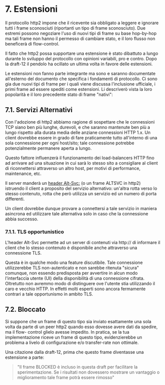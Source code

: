 # 7. Estensioni

Il protocollo http2 impone che il ricevente sia obbligato a leggere e ignorare tutti i frame sconosciuti (riportanti un tipo di frame sconosciuto). Due estremi possono negoziare l'uso di nuovi tipi di frame su base hop-by-hop ma tali frame non hanno il permesso di cambiare stato, e il loro flusso non beneficerà di flow-control.

Il fatto che http2 possa supportare una estensione è stato dibattuto a lungo durante lo sviluppo del protocollo con opinioni variabili, pro e contro. Dopo la draft-12 il pendolo ha ocillato un ultima volta in favore delle estensioni.

Le estensioni non fanno parte integrante ma sono e saranno documentate all'esterno del documento che specifica i fondamenti di protocollo. Ci sono gia due nuovi tipi di frame per i quali viene discussa l'inclusione ufficiale, i primi frame ad essere spediti come estensioni. Li descriverò vista la loro popolarità e il loro precedente stato di frame "nativi":

## 7.1. Servizi Alternativi

Con l'adozione di http2 abbiamo ragione di sospettare che le connessioni TCP siano ben più lunghe, durevoli, e che saranno mantenute ben più a lungo rispetto alla durata media delle anziane connessioni HTTP 1.x. Un client dovrebbe essere in grado di fare praticamente tutto all'interno di una sola connessione per ogni host/sito; tale connessione potrebbe potenzialmente permanere aperta a lungo.

Questo fattore influenzerà il funzionamento dei load-balancers HTTP fino ad arrivare ad una situazione in cui sarà lo stesso sito a consigliare al client di riconnettersi attraverso un altro host, per motivi di performance, maintenance, etc.

Il server manderà un [header Alt-Svc:](https://tools.ietf.org/html/draft-ietf-httpbis-alt-svc-10) (o un frame 
ALTSVC in http2) istruendo il client a proposito del servizio alternativo:
un'altra rotta verso lo stesso contenuto, rotta che però utilizza un servizio 
ed un numero di porta differenti.

Un client dovrebbe dunque provare a connettersi a tale servizio in maniera asincrona ed utilizzare tale alternativa solo in caso che la connessione abbia successo.

### 7.1.1. TLS opportunistico

L'header Alt-Svc permette ad un server di contenuti via http:// di informare il client che lo stesso contenuto è disponibile anche attraverso una connessione TLS.

Questa è in qualche modo una feature discutibile. Tale connessione utilizzerebbe TLS non-autenticato e non sarebbe ritenuta "sicura" comunque, non essendo predisposta per avvertire in alcun modo l'interfaccia utente (UI) della disponibilità di una connessione cifrata. Oltretutto non avremmo modo di distinguere ove l'utente stia utilizzando il caro e vecchio HTTP. In effetti molti esperti sono ancora fermamente contrari a tale opportunismo in ambito TLS.

## 7.2. Bloccato

Si suppone che un frame di questo tipo sia inviato esattamente una sola volta
da parte di un peer http2 quando esso dovesse avere dati da spedire, ma il flow-
control glielo avesse impedito. In pratica, se la tua implementazione riceve un
frame di questo tipo, evidenzierebbe un problema a livelo di configurazione e/o
transfer-rate non ottimale.

Una citazione dalla draft-12, prima che questo frame diventasse una estensione a parte:

> "Il frame BLOCKED è incluso in questa draft per facilitare la sperimentazione. Se i risultati non dovessero mostrare un vantaggio o miglioramento tale frame potrà essere rimosso"
